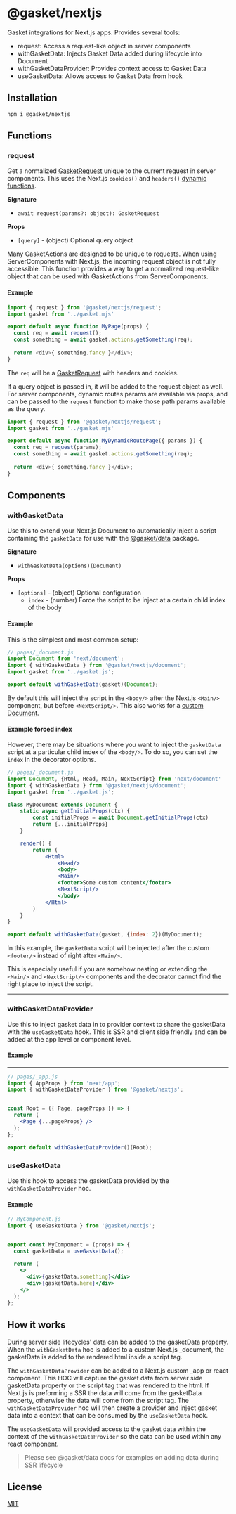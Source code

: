 # @gasket/nextjs

Gasket integrations for Next.js apps. Provides several tools:

- request: Access a request-like object in server components
- withGasketData: Injects Gasket Data added during lifecycle into Document
- withGasketDataProvider: Provides context access to Gasket Data
- useGasketData: Allows access to Gasket Data from hook

## Installation

```
npm i @gasket/nextjs
```

## Functions

### request

Get a normalized [GasketRequest] unique to the current request in server components.
This uses the Next.js `cookies()` and `headers()` [dynamic functions]. 

**Signature**

- `await request(params?: object): GasketRequest`

**Props**

- `[query]` - (object) Optional query object

Many GasketActions are designed to be unique to requests.
When using ServerComponents with Next.js, the incoming request object is not
fully accessible.
This function provides a way to get a normalized request-like object
that can be used with GasketActions from ServerComponents.

#### Example

```js
import { request } from '@gasket/nextjs/request';
import gasket from '../gasket.mjs'

export default async function MyPage(props) {
  const req = await request();
  const something = await gasket.actions.getSomething(req);
  
  return <div>{ something.fancy }</div>;
}
```

The `req` will be a [GasketRequest] with headers and cookies.

If a query object is passed in, it will be added to the request object as well.
For server components, dynamic routes params are available via props, and can
be passed to the `request` function to make those path params available as the
query.

```js
import { request } from '@gasket/nextjs/request';
import gasket from '../gasket.mjs'

export default async function MyDynamicRoutePage({ params }) {
  const req = request(params);
  const something = await gasket.actions.getSomething(req);
  
  return <div>{ something.fancy }</div>;
}
```

## Components

### withGasketData

Use this to extend your Next.js Document to automatically inject a script containing the `gasketData` for use with
the [@gasket/data] package.

**Signature**

- `withGasketData(options)(Document)`

**Props**

- `[options]` - (object) Optional configuration
  - `index` - (number) Force the script to be inject at a certain child index of the body

#### Example

This is the simplest and most common setup:

```jsx
// pages/_document.js
import Document from 'next/document';
import { withGasketData } from '@gasket/nextjs/document';
import gasket from '../gasket.js';

export default withGasketData(gasket)(Document);
```

By default this will inject the script in the `<body/>` after the Next.js
`<Main/>` component, but before `<NextScript/>`. This also works for a
[custom Document].

#### Example forced index

However, there may be situations where you want to inject the `gasketData`
script at a particular child index of the `<body/>`. To do so, you can set the
`index` in the decorator options.

```jsx
// pages/_document.js
import Document, {Html, Head, Main, NextScript} from 'next/document'
import { withGasketData } from '@gasket/nextjs/document';
import gasket from '../gasket.js';

class MyDocument extends Document {
    static async getInitialProps(ctx) {
        const initialProps = await Document.getInitialProps(ctx)
        return {...initialProps}
    }

    render() {
        return (
            <Html>
                <Head/>
                <body>
                <Main/>
                <footer>Some custom content</footer>
                <NextScript/>
                </body>
            </Html>
        )
    }
}

export default withGasketData(gasket, {index: 2})(MyDocument);
```

In this example, the `gasketData` script will be injected after the custom
`<footer/>` instead of right after `<Main/>`.

This is especially useful if you are somehow nesting or extending the `<Main/>`
and `<NextScript/>` components and the decorator cannot find the right place to inject the script.

---

### withGasketDataProvider

Use this to inject gasket data in to provider context to share the gasketData with the `useGasketData` hook. This is SSR
and client side friendly and can be added at the app level or component level.

#### Example

---

```jsx
// pages/_app.js
import { AppProps } from 'next/app';
import { withGasketDataProvider } from '@gasket/nextjs';


const Root = ({ Page, pageProps }) => {
  return (
    <Page {...pageProps} />
  );
};

export default withGasketDataProvider()(Root);
```

### useGasketData

Use this hook to access the gasketData provided by the `withGasketDataProvider` hoc.

#### Example

```jsx
// MyComponent.js
import { useGasketData } from '@gasket/nextjs';


export const MyComponent = (props) => {
  const gasketData = useGasketData();

  return (
    <>
      <div>{gasketData.something}</div>
      <div>{gasketData.here}</div>
    </>
  );
};
```

## How it works

During server side lifecycles' data can be added to the gasketData property. When the `withGasketData` hoc is added to a custom Next.js _document, the gasketData is added to the rendered html inside a script tag.

The `withGasketDataProvider` can be added to a Next.js custom _app or react component. This HOC will capture the gasket data from server side gasketData property or the script tag that was rendered to the html. If Next.js is preforming a SSR the data will come from the gasketData property, otherwise the data will come from the script tag. The `withGasketDataProvider` hoc will then create a provider and inject gasket data into a context that can be consumed by the `useGasketData` hook.

The `useGasketData` will provided access to the gasket data within the context of the `withGasketDataProvider` so the data can be used within any react component.

> Please see @gasket/data docs for examples on adding data during SSR lifecycle

## License

[MIT](./LICENSE.md)

<!-- LINKS -->

[@gasket/data]: /packages/gasket-data/README.md
[GasketRequest]: /packages/gasket-request/README.md#GasketRequest

[custom Document]: https://nextjs.org/docs/advanced-features/custom-document
[dynamic functions]: https://nextjs.org/docs/app/building-your-application/rendering/server-components#dynamic-functions
```
